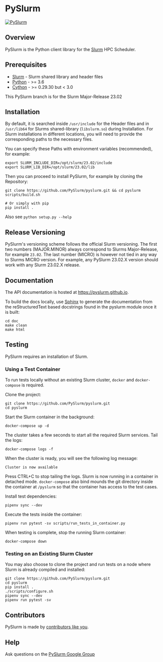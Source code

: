 # PySlurm

[![PySlurm](https://github.com/PySlurm/pyslurm/actions/workflows/pyslurm.yml/badge.svg?branch=main)](https://github.com/PySlurm/pyslurm/actions/workflows/pyslurm.yml)

## Overview

PySlurm is the Python client library for the [Slurm](https://slurm.schedmd.com) HPC Scheduler.

## Prerequisites

* [Slurm](https://slurm.schedmd.com) - Slurm shared library and header files
* [Python](https://www.python.org) - >= 3.6
* [Cython](https://cython.org) - >= 0.29.30 but < 3.0

This PySlurm branch is for the Slurm Major-Release 23.02

## Installation

By default, it is searched inside `/usr/include` for the Header files and in
`/usr/lib64` for Slurms shared-library (`libslurm.so`) during Installation.
For Slurm installations in different locations, you will need to provide
the corresponding paths to the necessary files.

You can specify these Paths with environment variables (recommended), for example:

```shell
export SLURM_INCLUDE_DIR=/opt/slurm/23.02/include
export SLURM_LIB_DIR=/opt/slurm/23.02/lib
```

Then you can proceed to install PySlurm, for example by cloning the Repository:

```shell
git clone https://github.com/PySlurm/pyslurm.git && cd pyslurm
scripts/build.sh

# Or simply with pip
pip install .
```

Also see `python setup.py --help`

## Release Versioning

PySlurm's versioning scheme follows the official Slurm versioning. The first
two numbers (MAJOR.MINOR) always correspond to Slurms Major-Release, for example
`23.02`. The last number (MICRO) is however not tied in any way to Slurms
MICRO version. For example, any PySlurm 23.02.X version should work with any
Slurm 23.02.X release.

## Documentation

The API documentation is hosted at <https://pyslurm.github.io>.

To build the docs locally, use [Sphinx](http://www.sphinx-doc.org) to generate
the documentation from the reStructuredText based docstrings found in the
pyslurm module once it is built:

```shell
cd doc
make clean
make html
```

## Testing

PySlurm requires an installation of Slurm.

### Using a Test Container

To run tests locally without an existing Slurm cluster, `docker` and
`docker-compose` is required.

Clone the project:

```shell
git clone https://github.com/PySlurm/pyslurm.git
cd pyslurm
```

Start the Slurm container in the background:

```shell
docker-compose up -d
```

The cluster takes a few seconds to start all the required Slurm services. Tail
the logs:

```shell
docker-compose logs -f
```

When the cluster is ready, you will see the following log message:

```text
Cluster is now available
```

Press CTRL+C to stop tailing the logs. Slurm is now running in a container in
detached mode. `docker-compose` also bind mounds the git directory inside the
container at `/pyslurm` so that the container has access to the test cases.

Install test dependencies:

```shell
pipenv sync --dev
```

Execute the tests inside the container:

```shell
pipenv run pytest -sv scripts/run_tests_in_container.py
```

When testing is complete, stop the running Slurm container:

```shell
docker-compose down
```

### Testing on an Existing Slurm Cluster

You may also choose to clone the project and run tests on a node where Slurm is
already compiled and installed:

```shell
git clone https://github.com/PySlurm/pyslurm.git
cd pyslurm
pip install .
./scripts/configure.sh
pipenv sync --dev
pipenv run pytest -sv
```

## Contributors

PySlurm is made by [contributors like
you](https://github.com/PySlurm/pyslurm/graphs/contributors).

## Help

Ask questions on the [PySlurm Google
Group](https://groups.google.com/forum/#!forum/pyslurm)

